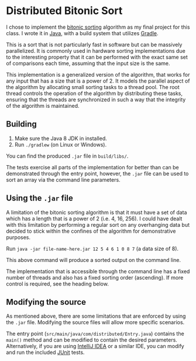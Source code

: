 # Distributed Bitonic Sort 

I chose to implement the [bitonic sorting](http://www.inf.fh-flensburg.de/lang/algorithmen/sortieren/bitonic/bitonicen.htm) algorithm as my final project for this class. I wrote it in [Java](https://www.oracle.com/technetwork/java/javase/overview/java8-2100321.html), with a build system that utilizes [Gradle](https://gradle.org/).

This is a sort that is not particularly fast in software but can be massively parallelized. It is commonly used in hardware sorting implementations due to the interesting property that it can be performed with the exact same set of comparisons each time, assuming that the input size is the same.

This implementation is a generalized version of the algorithm, that works for any input that has a size that is a power of 2. It models the parallel aspect of the algorithm by allocating small sorting tasks to a thread pool. The root thread controls the operation of the algorithm by distributing these tasks, ensuring that the threads are synchronized in such a way that the integrity of the algorithm is maintained.

## Building

1. Make sure the Java 8 JDK in installed.
2. Run `./gradlew` (on Linux or Windows).

You can find the produced `.jar` file in `build/libs/`.

The tests exercise all parts of the implementation for better than can be demonstrated through the entry point, however, the `.jar` file can be used to sort an array via the command line parameters.

## Using the `.jar` file

A limitation of the bitonic sorting algorithm is that it must have a set of data which has a length that is a power of 2 (i.e. 4, 16, 256). I could have dealt with this limitation by performing a regular sort on any overhanging data but decided to stick within the confines of the algorithm for demonstrative purposes.

Run `java -jar file-name-here.jar 12 5 4 6 1 0 8 7` (a data size of 8).

This above command will produce a sorted output on the command line.

The implementation that is accessible through the command line has a fixed number of threads and also has a fixed sorting order (ascending). If more control is required, see the heading below.

## Modifying the source

As mentioned above, there are some limitations that are enforced by using the `.jar` file. Modifying the source files will allow more specific scenarios.

The entry point (`src/main/java/com/distributed/Entry.java`) contains the `main()` method and can be modified to contain the desired parameters. Alternatively, if you are using [IntelliJ IDEA](https://www.jetbrains.com/idea/) or a similar IDE, you can modify and run the included [JUnit](https://junit.org/) tests.
